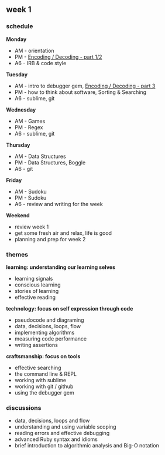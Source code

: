 ## week 1

### schedule

**Monday**
- AM - orientation
- PM - [Encoding / Decoding - part 1/2](https://github.com/banana-slugs-2014/week-1-challenge-encoding-decoding)
- A6 - IRB & code style

**Tuesday**
- AM - intro to debugger gem, [Encoding / Decoding - part 3](https://github.com/banana-slugs-2014/week-1-challenge-encoding-decoding)
- PM - how to think about software, Sorting & Searching
- A6 - sublime, git

**Wednesday**
- AM - Games
- PM - Regex
- A6 - sublime, git

**Thursday**
- AM - Data Structures
- PM - Data Structures, Boggle
- A6 - git

**Friday**
- AM - Sudoku
- PM - Sudoku
- A6 - review and writing for the week

**Weekend**
- review week 1
- get some fresh air and relax, life is good
- planning and prep for week 2

### themes

**learning: understanding our learning selves**
- learning signals
- conscious learning
- stories of learning
- effective reading

**technology: focus on self expression through code**
- pseudocode and diagraming
- data, decisions, loops, flow
- implementing algorithms
- measuring code performance
- writing assertions

**craftsmanship: focus on tools**
- effective searching
- the command line & REPL
- working with sublime
- working with git / github
- using the debugger gem

### discussions

- data, decisions, loops and flow
- understanding and using variable scoping
- reading errors and effective debugging
- advanced Ruby syntax and idioms
- brief introduction to algorithmic analysis and Big-O notation

